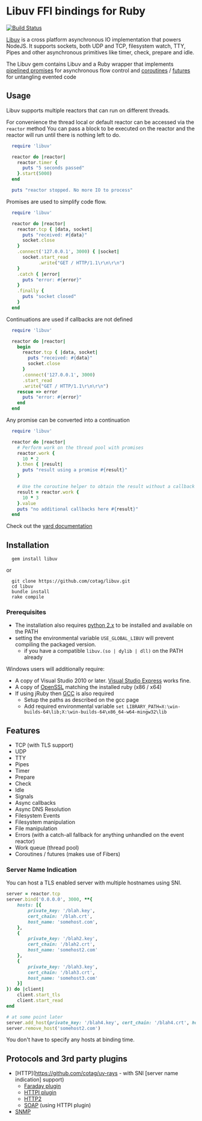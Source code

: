 # Libuv FFI bindings for Ruby

[![Build Status](https://travis-ci.org/cotag/libuv.svg?branch=master)](https://travis-ci.org/cotag/libuv)

[Libuv](https://github.com/libuv/libuv) is a cross platform asynchronous IO implementation that powers NodeJS. It supports sockets, both UDP and TCP, filesystem watch, TTY, Pipes and other asynchronous primitives like timer, check, prepare and idle.

The Libuv gem contains Libuv and a Ruby wrapper that implements [pipelined promises](http://en.wikipedia.org/wiki/Futures_and_promises#Promise_pipelining) for asynchronous flow control and [coroutines](http://en.wikipedia.org/wiki/Coroutine) / [futures](https://en.wikipedia.org/wiki/Futures_and_promises) for untangling evented code

## Usage

Libuv supports multiple reactors that can run on different threads.

For convenience the thread local or default reactor can be accessed via the `reactor` method
You can pass a block to be executed on the reactor and the reactor will run until there is nothing left to do.

```ruby
  require 'libuv'

  reactor do |reactor|
    reactor.timer {
      puts "5 seconds passed"
    }.start(5000)
  end

  puts "reactor stopped. No more IO to process"
```

Promises are used to simplify code flow.

```ruby
  require 'libuv'

  reactor do |reactor|
    reactor.tcp { |data, socket|
      puts "received: #{data}"
      socket.close
    }
    .connect('127.0.0.1', 3000) { |socket|
      socket.start_read
            .write("GET / HTTP/1.1\r\n\r\n")
    }
    .catch { |error|
      puts "error: #{error}"
    }
    .finally {
      puts "socket closed"
    }
  end
```

Continuations are used if callbacks are not defined

```ruby
  require 'libuv'

  reactor do |reactor|
    begin
      reactor.tcp { |data, socket|
        puts "received: #{data}"
        socket.close
      }
      .connect('127.0.0.1', 3000)
      .start_read
      .write("GET / HTTP/1.1\r\n\r\n")
    rescue => error
      puts "error: #{error}"
    end
  end
```

Any promise can be converted into a continuation

```ruby
  require 'libuv'

  reactor do |reactor|
    # Perform work on the thread pool with promises
    reactor.work {
      10 * 2
    }.then { |result|
      puts "result using a promise #{result}"
    }

    # Use the coroutine helper to obtain the result without a callback
    result = reactor.work {
      10 * 3
    }.value
    puts "no additional callbacks here #{result}"
  end
```


Check out the [yard documentation](http://rubydoc.info/gems/libuv/Libuv/Reactor)


## Installation

```shell
  gem install libuv
```

or

```shell
  git clone https://github.com/cotag/libuv.git
  cd libuv
  bundle install
  rake compile
```

### Prerequisites

* The installation also requires [python 2.x](http://www.python.org/getit/) to be installed and available on the PATH
* setting the environmental variable `USE_GLOBAL_LIBUV` will prevent compiling the packaged version.
  * if you have a compatible `libuv.(so | dylib | dll)` on the PATH already

Windows users will additionally require:

- A copy of Visual Studio 2010 or later. [Visual Studio Express](http://www.microsoft.com/visualstudio/eng/products/visual-studio-express-products) works fine.
- A copy of [OpenSSL](http://slproweb.com/products/Win32OpenSSL.html) matching the installed ruby (x86 / x64)
- If using jRuby then [GCC](http://win-builds.org/stable/) is also required
  - Setup the paths as described on the gcc page
  - Add required environmental variable `set LIBRARY_PATH=X:\win-builds-64\lib;X:\win-builds-64\x86_64-w64-mingw32\lib`



## Features

* TCP (with TLS support)
* UDP
* TTY
* Pipes
* Timer
* Prepare
* Check
* Idle
* Signals
* Async callbacks
* Async DNS Resolution
* Filesystem Events
* Filesystem manipulation
* File manipulation
* Errors (with a catch-all fallback for anything unhandled on the event reactor)
* Work queue (thread pool)
* Coroutines / futures (makes use of Fibers)

### Server Name Indication

You can host a TLS enabled server with multiple hostnames using SNI.

```ruby
server = reactor.tcp
server.bind('0.0.0.0', 3000, **{
    hosts: [{
        private_key: '/blah.key',
        cert_chain: '/blah.crt',
        host_name: 'somehost.com',
    },
    {
        private_key: '/blah2.key',
        cert_chain: '/blah2.crt',
        host_name: 'somehost2.com'
    },
    {
        private_key: '/blah3.key',
        cert_chain: '/blah3.crt',
        host_name: 'somehost3.com'
    }]
}) do |client|
    client.start_tls
    client.start_read
end

# at some point later
server.add_host(private_key: '/blah4.key', cert_chain: '/blah4.crt', host_name: 'somehost4.com')
server.remove_host('somehost2.com')
```

You don't have to specify any hosts at binding time.


## Protocols and 3rd party plugins

* [HTTP](https://github.com/cotag/uv-rays - with SNI [server name indication] support)
  * [Faraday plugin](https://github.com/cotag/uv-rays/blob/master/lib/faraday/adapter/libuv.rb)
  * [HTTPI plugin](https://github.com/cotag/uv-rays/blob/master/lib/httpi/adapter/libuv.rb)
  * [HTTP2](https://github.com/igrigorik/http-2)
  * [SOAP](https://github.com/savonrb/savon) (using HTTPI plugin)
* [SNMP](https://github.com/acaprojects/ruby-engine/blob/master/lib/protocols/snmp.rb)
